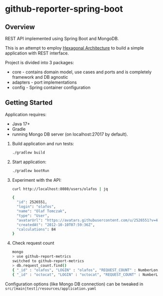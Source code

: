 # github-reporter-spring-boot

## Overview

REST API implemented using Spring Boot and MongoDB.

This is an attempt to employ [Hexagonal Architecture](https://alistair.cockburn.us/hexagonal-architecture/) to
build a simple application with REST interface.

Project is divided into 3 packages:
* core - contains domain model, use cases and ports and is completely framework and DB agnostic
* adapters - port implementations
* config - Spring container configuration

## Getting Started

Application requires:
* Java 17+
* Gradle
* running Mongo DB server (on localhost:27017 by default).

1. Build application and run tests:
   
   ```bash
   ./gradlew build
   ```
3. Start application:
   
   ```bash
   ./gradlew bootRun
   ```
4. Experiment with the API:

   ```bash
   curl http://localhost:8080/users/olafos | jq

   {
     "id": 2526551,
     "login": "olafos",
     "name": "Olaf Tomczak",
     "type": "User",
     "avatarUrl": "https://avatars.githubusercontent.com/u/2526551?v=4",
     "createdAt": "2012-10-10T07:59:36Z",
     "calculations": 84
   }

   ```
5. Check request count

   ```bash
   mongo
   > use github-report-metrics
   switched to github-report-metrics
   > db.request_count.find()
   { "_id" : "olafos", "LOGIN" : "olafos", "REQUEST_COUNT" : NumberLong(11) }
   { "_id" : "octocat", "LOGIN" : "octocat", "REQUEST_COUNT" : NumberLong(9) }
   ```

Configuration options (like Mongo DB connection) can be tweaked in `src/[main|test]/resources/application.yaml`
